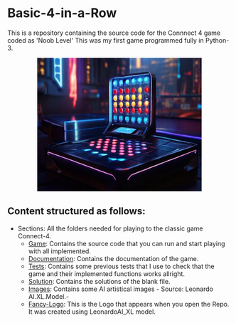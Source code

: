 
# Basic-4-in-a-Row

This is a repository containing the source code for the Connnect 4 game coded as 'Noob Level'
This was my first game programmed fully in Python-3.

<div align="center">
<a href="https://github.com/ArnauGT98/Basic-4-in-a-Row/tree/main/Fancy-Logo">
<img src="Fancy-Logo/LOGO1.png" alt="Logo" width="370" height="300">
</a>
</div>
</div>

## Content structured as follows:
- Sections: All the folders needed for playing to the classic game Connect-4.
    - [Game](): Contains the source code that you can run and start playing with all implemented. 
    - [Documentation](): Contains the documentation of the game. 
    - [Tests](https://github.com/ArnauGT98/Basic-4-in-a-Row/tree/main/Tests): Contains some previous tests that I use to check that the game and their implemented functions works allright.
    - [Solution](https://github.com/ArnauGT98/Basic-4-in-a-Row/tree/main/Solution): Contains the solutions of the blank file. 
    - [Images](https://github.com/ArnauGT98/Basic-4-in-a-Row/tree/main/Images): Contains some AI artistical images - Source: Leonardo AI.XL.Model.- 
    - [Fancy-Logo](https://github.com/ArnauGT98/Basic-4-in-a-Row/tree/main/Fancy-Logo): This is the Logo that appears when you open the Repo. It was created using LeonardoAI_XL model. 
